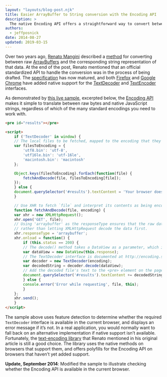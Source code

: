 ```yaml
---
layout: "layouts/blog-post.njk"
title: Easier ArrayBuffer to String conversion with the Encoding API
description: >
  The native Encoding API offers a straightforward way to convert between raw binary data and JavaScript strings.
authors:
  - jeffposnick
date: 2014-08-27
updated: 2019-03-15
---
```


Over two years ago, [Renato Mangini](https://www.html5rocks.com/en/profiles/#renatomangini) described a [method](/blog/how-to-convert-arraybuffer-to-and-from-string/) for converting between raw [ArrayBuffers](https://developer.mozilla.org/docs/Web/JavaScript/Reference/Global_Objects/ArrayBuffer) and the corresponding string representation of that data. At the end of the post, Renato mentioned that an official standardized API to handle the conversion was in the process of being drafted. The [specification](https://encoding.spec.whatwg.org/) has now matured, and both [Firefox](https://developer.mozilla.org/docs/Mozilla/Firefox/Releases/18) and [Google Chrome](https://www.chromestatus.com/feature/5714368087982080) have added native support for the [TextDecoder](https://encoding.spec.whatwg.org/#interface-textdecoder) and [TextEncoder](https://encoding.spec.whatwg.org/#interface-textencoder) interfaces.

As demonstrated by [this live sample](https://googlechrome.github.io/samples/encoding-api/index.html), excerpted below, the [Encoding API](https://encoding.spec.whatwg.org/) makes it simple to translate between raw bytes and native JavaScript strings, regardless of which of the many standard encodings you need to work with.

```html
<pre id="results"></pre>

<script>
    if ('TextDecoder' in window) {
    // The local files to be fetched, mapped to the encoding that they're using.
    var filesToEncoding = {
        'utf8.bin': 'utf-8',
        'utf16le.bin': 'utf-16le',
        'macintosh.bin': 'macintosh'
    };

    Object.keys(filesToEncoding).forEach(function(file) {
        fetchAndDecode(file, filesToEncoding[file]);
    });
    } else {
    document.querySelector('#results').textContent = 'Your browser does not support the Encoding API.'
    }

    // Use XHR to fetch `file` and interpret its contents as being encoded with `encoding`.
    function fetchAndDecode(file, encoding) {
    var xhr = new XMLHttpRequest();
    xhr.open('GET', file);
    // Using 'arraybuffer' as the responseType ensures that the raw data is returned,
    // rather than letting XMLHttpRequest decode the data first.
    xhr.responseType = 'arraybuffer';
    xhr.onload = function() {
        if (this.status == 200) {
        // The decode() method takes a DataView as a parameter, which is a wrapper on top of the ArrayBuffer.
        var dataView = new DataView(this.response);
        // The TextDecoder interface is documented at http://encoding.spec.whatwg.org/#interface-textdecoder
        var decoder = new TextDecoder(encoding);
        var decodedString = decoder.decode(dataView);
        // Add the decoded file's text to the <pre> element on the page.
        document.querySelector('#results').textContent += decodedString + '\n';
        } else {
        console.error('Error while requesting', file, this);
        }
    };
    xhr.send();
    }
</script>
```

The sample above uses feature detection to determine whether the required `TextDecoder` interface is available in the current browser, and displays an error message if it’s not. In a real application, you would normally want to fall back on an alternative implementation if native support isn’t available. Fortunately, the [text-encoding library](https://github.com/inexorabletash/text-encoding) that Renato mentioned in his original article is still a good choice. The library uses the native methods on browsers that support them, and offers polyfills for the Encoding API on browsers that haven’t yet added support.

**Update, September 2014**: Modified the sample to illustrate checking whether the Encoding API is available in the current browser.


